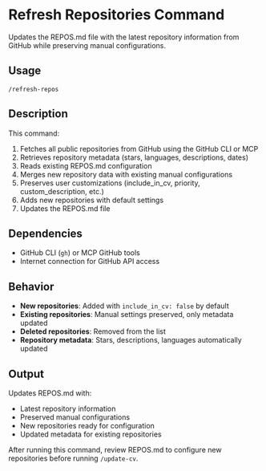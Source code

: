 # Refresh Repositories Command

Updates the REPOS.md file with the latest repository information from GitHub while preserving manual configurations.

## Usage

```
/refresh-repos
```

## Description

This command:
1. Fetches all public repositories from GitHub using the GitHub CLI or MCP
2. Retrieves repository metadata (stars, languages, descriptions, dates)
3. Reads existing REPOS.md configuration
4. Merges new repository data with existing manual configurations
5. Preserves user customizations (include_in_cv, priority, custom_description, etc.)
6. Adds new repositories with default settings
7. Updates the REPOS.md file

## Dependencies

- GitHub CLI (`gh`) or MCP GitHub tools
- Internet connection for GitHub API access

## Behavior

- **New repositories**: Added with `include_in_cv: false` by default
- **Existing repositories**: Manual settings preserved, only metadata updated
- **Deleted repositories**: Removed from the list
- **Repository metadata**: Stars, descriptions, languages automatically updated

## Output

Updates REPOS.md with:
- Latest repository information
- Preserved manual configurations
- New repositories ready for configuration
- Updated metadata for existing repositories

After running this command, review REPOS.md to configure new repositories before running `/update-cv`.